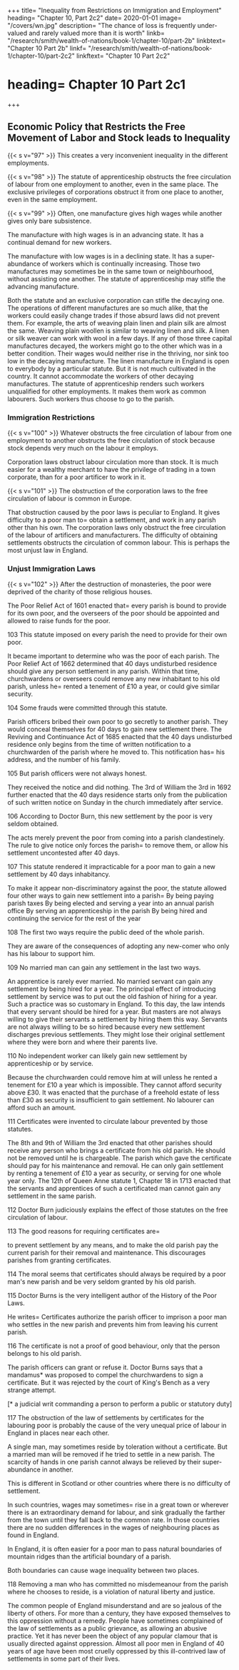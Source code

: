 
+++
title=  "Inequality from Restrictions on Immigration and Employment"
heading=  "Chapter 10, Part 2c2"
date=  2020-01-01
image=  "/covers/wn.jpg"
description=  "The chance of loss is frequently under-valued and rarely valued more than it is worth"
linkb=  "/research/smith/wealth-of-nations/book-1/chapter-10/part-2b"
linkbtext=  "Chapter 10 Part 2b"
linkf=  "/research/smith/wealth-of-nations/book-1/chapter-10/part-2c2"
linkftext=  "Chapter 10 Part 2c2"
# heading=  Chapter 10 Part 2c1
+++

## Economic Policy that Restricts the Free Movement of Labor and Stock leads to Inequality

{{< s v="97" >}} <!-- 3. The policy of Europe obstructs the free circulation of labour and stock from employment to employment and from place to place. --> This  creates a very inconvenient inequality in the different employments.

{{< s v="98" >}} The statute of apprenticeship obstructs the free circulation of labour from one employment to another, even in the same place. The exclusive privileges of corporations obstruct it from one place to another, even in the same employment.

{{< s v="99" >}} Often, one manufacture gives high wages while another gives only bare subsistence.

The manufacture with high wages is in an advancing state. It has a continual demand for new workers.

The manufacture with low wages is in a declining state. It has a super-abundance of workers which is continually increasing. Those two manufactures may sometimes be in the same town or neighbourhood, without assisting one another. The statute of apprenticeship may stifle the advancing manufacture.

Both the statute and an exclusive corporation can stifle the decaying one.
The operations of different manufactures are so much alike, that the workers could easily change trades if those absurd laws did not prevent them.
    For example, the arts of weaving plain linen and plain silk are almost the same.
    Weaving plain woollen is similar to weaving linen and silk.
        A linen or silk weaver can work with wool in a few days.
If any of those three capital manufactures decayed, the workers might go to the other which was in a better condition.
    Their wages would neither rise in the thriving, nor sink too low in the decaying manufacture.
The linen manufacture in England is open to everybody by a particular statute.
    But it is not much cultivated in the country.
    It cannot accommodate the workers of other decaying manufactures.
The statute of apprenticeship renders such workers unqualified for other employments.
    It makes them work as common labourers.
    Such workers thus choose to go to the parish.


### Immigration Restrictions

{{< s v="100" >}} Whatever obstructs the free circulation of labour from one employment to another obstructs the free circulation of stock because stock depends very much on the labour it employs.

Corporation laws obstruct labour circulation more than stock.
It is much easier for a wealthy merchant to have the privilege of trading in a town corporate, than for a poor artificer to work in it.

{{< s v="101" >}} The obstruction of the corporation laws to the free circulation of labour is common in Europe.

That obstruction caused by the poor laws is peculiar to England.
    It gives difficulty to a poor man to= 
        obtain a settlement, and
        work in any parish other than his own.
The corporation laws only obstruct the free circulation of the labour of artificers and manufacturers.
    The difficulty of obtaining settlements obstructs the circulation of common labour.
    This is perhaps the most unjust law in England.


### Unjust Immigration Laws

{{< s v="102" >}} After the destruction of monasteries, the poor were deprived of the charity of those religious houses.

The Poor Relief Act of 1601 enacted that= 
    every parish is bound to provide for its own poor, and
    the overseers of the poor should be appointed and allowed to raise funds for the poor.

103 This statute imposed on every parish the need to provide for their own poor.

It became important to determine who was the poor of each parish.
The Poor Relief Act of 1662 determined that 40 days undisturbed residence should give any person settlement in any parish.
Within that time, churchwardens or overseers could remove any new inhabitant to his old parish, unless he= 
    rented a tenement of £10 a year, or
    could give similar security.

104 Some frauds were committed through this statute.

Parish officers bribed their own poor to go secretly to another parish.
    They would conceal themselves for 40 days to gain new settlement there.
The Reviving and Continuance Act of 1685 enacted that the 40 days undisturbed residence only begins from the time of written notification to a churchwarden of the parish where he moved to.
    This notification has= 
        his address, and
        the number of his family.

105 But parish officers were not always honest.

They received the notice and did nothing.
The 3rd of William the 3rd in 1692 further enacted that the 40 days residence starts only from the publication of such written notice on Sunday in the church immediately after service.

106 According to Doctor Burn, this new settlement by the poor is very seldom obtained.

The acts merely prevent the poor from coming into a parish clandestinely.
The rule to give notice only forces the parish= 
    to remove them, or
    allow his settlement uncontested after 40 days.

107 This statute rendered it impracticable for a poor man to gain a new settlement by 40 days inhabitancy.

To make it appear non-discriminatory against the poor, the statute allowed four other ways to gain new settlement into a parish= 
    By being paying parish taxes
    By being elected and serving a year into an annual parish office
    By serving an apprenticeship in the parish
    By being hired and continuing the service for the rest of the year

108 The first two ways require the public deed of the whole parish.

They are aware of the consequences of adopting any new-comer who only has his labour to support him.

109 No married man can gain any settlement in the last two ways.

An apprentice is rarely ever married.
No married servant can gain any settlement by being hired for a year.
The principal effect of introducing settlement by service was to put out the old fashion of hiring for a year.
    Such a practice was so customary in England.
    To this day, the law intends that every servant should be hired for a year.
But masters are not always willing to give their servants a settlement by hiring them this way.
    Servants are not always willing to be so hired because every new settlement discharges previous settlements.
    They might lose their original settlement where they were born and where their parents live.

110 No independent worker can likely gain new settlement by apprenticeship or by service.

Because the churchwarden could remove him at will unless he rented a tenement for £10 a year which is impossible.
    They cannot afford security above £30.
It was enacted that the purchase of a freehold estate of less than £30 as security is insufficient to gain settlement.
    No labourer can afford such an amount.

111 Certificates were invented to circulate labour prevented by those statutes.

The 8th and 9th of William the 3rd enacted that other parishes should receive any person who brings a certificate from his old parish.
    He should not be removed until he is chargeable.
    The parish which gave the certificate should pay for his maintenance and removal.
    He can only gain settlement by renting a tenement of £10 a year as security, or serving for one whole year only.
The 12th of Queen Anne statute 1, Chapter 18 in 1713 enacted that the servants and apprentices of such a certificated man cannot gain any settlement in the same parish.

112 Doctor Burn judiciously explains the effect of those statutes on the free circulation of labour.

113 The good reasons for requiring certificates are= 

to prevent settlement by any means, and
to make the old parish pay the current parish for their removal and maintenance.
    This discourages parishes from granting certificates.

114 The moral seems that certificates should always be required by a poor man's new parish and be very seldom granted by his old parish.

115 Doctor Burns is the very intelligent author of the History of the Poor Laws.

He writes= 
    Certificates authorize the parish officer to imprison a poor man who settles in the new parish and prevents him from leaving his current parish.

116 The certificate is not a proof of good behaviour, only that the person belongs to his old parish.

The parish officers can grant or refuse it.
Doctor Burns says that a mandamus* was proposed to compel the churchwardens to sign a certificate.
    But it was rejected by the court of King's Bench as a very strange attempt.

[*  a judicial writ commanding a person to perform a public or statutory duty]

117 The obstruction of the law of settlements by certificates for the labouring poor is probably the cause of the very unequal price of labour in England in places near each other.

A single man, may sometimes reside by toleration without a certificate.
But a married man will be removed if he tried to settle in a new parish.
The scarcity of hands in one parish cannot always be relieved by their super-abundance in another.

This is different in Scotland or other countries where there is no difficulty of settlement.

In such countries, wages may sometimes= 
    rise in a great town or wherever there is an extraordinary demand for labour, and
    sink gradually the farther from the town until they fall back to the common rate.
In those countries there are no sudden differences in the wages of neighbouring places as found in England.

In England, it is often easier for a poor man to pass natural boundaries of mountain ridges than the artificial boundary of a parish.

Both boundaries can cause wage inequality between two places.

118 Removing a man who has committed no misdemeanour from the parish where he chooses to reside, is a violation of natural liberty and justice.

The common people of England misunderstand and are so jealous of the liberty of others.
    For more than a century, they have exposed themselves to this oppression without a remedy.
People have sometimes complained of the law of settlements as a public grievance, as allowing an abusive practice.
    Yet it has never been the object of any popular clamour that is usually directed against oppression.
    Almost all poor men in England of 40 years of age have been most cruelly oppressed by this ill-contrived law of settlements in some part of their lives.

